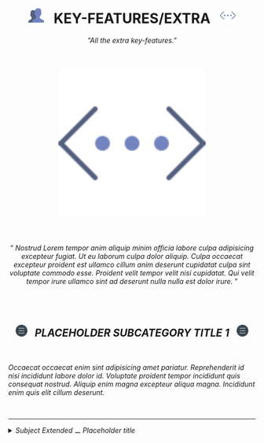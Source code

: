 <h1 class="hero__subject--extra" align="center">
  <img src="../../../../assets/media/icons/vendors/flat__users.svg" width="32px" /> &nbsp;
  <b>KEY-FEATURES/EXTRA</b> &nbsp;
  <img src="../../../../assets/media/icons/vendors/flat__more.svg" width="32px" />
</h1>

<div class="hero__main--extra" align="center">
  <i>
  "All the extra key-features."
  </i>
  <br />
  <br />
  <br />
  <br />
  <img
  src="../../../../assets/media/icons/vendors/flat__more.svg"
  alt="placeholder main hero image"
  width="300px"
  />
  <br />
  <br />
  <br />
  <br />
  <q>
    <i>
    Nostrud Lorem tempor anim aliquip minim officia labore culpa adipisicing excepteur fugiat. Ut eu laborum culpa dolor aliquip. Culpa occaecat excepteur proident est ullamco cillum anim deserunt cupidatat culpa sint voluptate commodo esse. Proident velit tempor velit nisi cupidatat. Qui velit tempor irure ullamco sint ad deserunt nulla nulla est dolor irure.
    <i/>
  </q>
</div>

<br/>
<br/>
<br/>
<h2 class="heading__subcat-title--extra---v01" align="center">
  <img src="../../../../assets/media/icons/vendors/flat__menu.svg" width="24px" /> &nbsp;
  <b>PLACEHOLDER SUBCATEGORY TITLE 1</b> &nbsp;
  <img src="../../../../assets/media/icons/vendors/flat__menu.svg" width="24px" />
</h2>
<br/>

Occaecat occaecat enim sint adipisicing amet pariatur. Reprehenderit id nisi incididunt labore dolor id. Voluptate proident tempor incididunt quis consequat nostrud. Aliquip enim magna excepteur aliqua magna. Incididunt enim quis elit cillum deserunt.

<br/>

---

<details>
  <summary><i>Subject Extended ⚊ Placeholder title</i></summary>

---

<br/>

Occaecat occaecat enim sint adipisicing amet pariatur. Reprehenderit id nisi incididunt labore dolor id. Voluptate proident tempor incididunt quis consequat nostrud. Aliquip enim magna excepteur aliqua magna. Incididunt enim quis elit cillum deserunt.

<br/>

</details>
